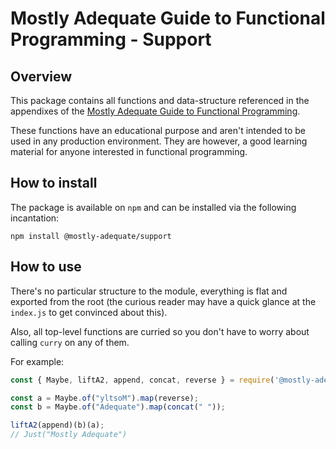# Mostly Adequate Guide to Functional Programming - Support

## Overview 

This package contains all functions and data-structure referenced in the
appendixes of the [Mostly Adequate Guide to Functional Programming](https://github.com/MostlyAdequate/mostly-adequate-guide).

These functions have an educational purpose and aren't intended to be used in
any production environment. They are however, a good learning material for anyone
interested in functional programming.

## How to install

The package is available on `npm` and can be installed via the following incantation:

```
npm install @mostly-adequate/support
```

## How to use

There's no particular structure to the module, everything is flat and exported
from the root (the curious reader may have a quick glance at the `index.js` to
get convinced about this). 

Also, all top-level functions are curried so you don't have to worry about calling
`curry` on any of them.

For example:

```javascript
const { Maybe, liftA2, append, concat, reverse } = require('@mostly-adequate/support');

const a = Maybe.of("yltsoM").map(reverse);
const b = Maybe.of("Adequate").map(concat(" "));

liftA2(append)(b)(a);
// Just("Mostly Adequate")
```
